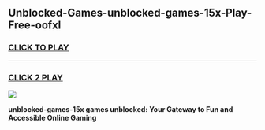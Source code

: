 
## Unblocked-Games-unblocked-games-15x-Play-Free-oofxl
<h3>
<a href="https://premium76.site?title=unblocked-games-15x&ref=21A">CLICK TO PLAY</a></h3>
<hr>

<h3>
<a href="https://premium76.site?title=unblocked-games-15x&ref=21A">CLICK 2 PLAY</a>
  
</h3>

<a href="https://premium76.site?title=unblocked-games-15x&ref=21A"><img src="https://clearcache.store/games.png"></a>


**unblocked-games-15x games unblocked: Your Gateway to Fun and Accessible Online Gaming**
